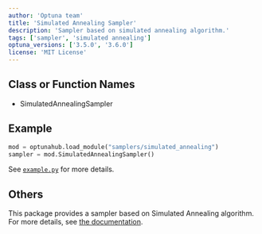 ```yaml
---
author: 'Optuna team'
title: 'Simulated Annealing Sampler'
description: 'Sampler based on simulated annealing algorithm.'
tags: ['sampler', 'simulated annealing']
optuna_versions: ['3.5.0', '3.6.0']
license: 'MIT License'
---
```


## Class or Function Names
- SimulatedAnnealingSampler

## Example
```python
mod = optunahub.load_module("samplers/simulated_annealing")
sampler = mod.SimulatedAnnealingSampler()
```
See [`example.py`](https://github.com/optuna/optunahub-registry/blob/main/package/samplers/simulated_annealing/example.py) for more details.

## Others
This package provides a sampler based on Simulated Annealing algorithm.
For more details, see [the documentation](https://optuna.readthedocs.io/en/stable/tutorial/20_recipes/005_user_defined_sampler.html).
